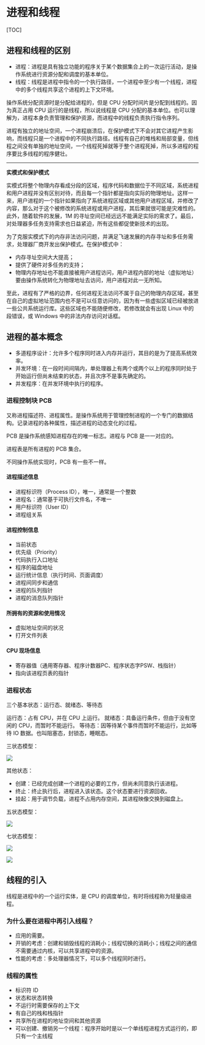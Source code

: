 # 进程和线程

[TOC]

## 进程和线程的区别

- 进程：进程是具有独立功能的程序关于某个数据集合上的一次运行活动，是操作系统进行资源分配和调度的基本单位。
- 线程：线程是进程中指令的一个执行路径，一个进程中至少有一个线程，进程中的多个线程共享这个进程的上下文环境。

操作系统分配资源时是分配给进程的，但是 CPU 分配时间片是分配到线程的。因为真正占用 CPU 运行的是线程，所以说线程是 CPU 分配的基本单位。也可以理解为，进程本身负责管理和保护资源，而进程中的线程负责执行指令序列。

进程有独立的地址空间，一个进程崩溃后，在保护模式下不会对其它进程产生影响，而线程只是一个进程中的不同执行路径。线程有自己的堆栈和局部变量，但线程之间没有单独的地址空间，一个线程死掉就等于整个进程死掉，所以多进程的程序要比多线程的程序健壮。

---

**实模式和保护模式**

实模式将整个物理内存看成分段的区域，程序代码和数据位于不同区域，系统进程和用户进程并没有区别对待，而且每一个指针都是指向实际的物理地址。这样一来，用户进程的一个指针如果指向了系统进程区域或其他用户进程区域，并修改了内容，那么对于这个被修改的系统进程或用户进程，其后果就很可能是灾难性的。此外，随着软件的发展，1M 的寻址空间已经远远不能满足实际的需求了。最后，对处理器多任务支持需求也日益紧迫，所有这些都促使新技术的出现。

为了克服实模式下的内存非法访问问题，并满足飞速发展的内存寻址和多任务需求，处理器厂商开发出保护模式。在保护模式中：

- 内存寻址空间大大提高；
- 提供了硬件对多任务的支持；
- 物理内存地址也不能直接被用户进程访问，用户进程内部的地址（虚拟地址）要由操作系统转化为物理地址去访问，用户进程对此一无所知。

至此，进程有了严格的边界，任何进程无法访问不属于自己的物理内存区域，甚至在自己的虚拟地址范围内也不是可以任意访问的，因为有一些虚拟区域已经被放进一些公共系统运行库。这些区域也不能随便修改，若修改就会有出现 Linux 中的段错误，或 Windows 中的非法内存访问对话框。

## 进程的基本概念

- 多道程序设计：允许多个程序同时进入内存并运行，其目的是为了提高系统效率。
- 并发环境：在一段时间间隔内，单处理器上有两个或两个以上的程序同时处于开始运行但尚未结束的状态，并且次序不是事先确定的。
- 并发程序：在并发环境中执行的程序。

### 进程控制块 PCB

又称进程描述符、进程属性。是操作系统用于管理控制进程的一个专门的数据结构。记录进程的各种属性，描述进程的动态变化的过程。

PCB 是操作系统感知进程存在的唯一标志。进程与 PCB 是一一对应的。

进程表是所有进程的 PCB 集合。

不同操作系统实现时，PCB 有一些不一样。

#### 进程描述信息

- 进程标识符（Process ID），唯一，通常是一个整数
- 进程名：通常基于可执行文件名，不唯一
- 用户标识符（User ID）
- 进程组关系

#### 进程控制信息

- 当前状态
- 优先级（Priority）
- 代码执行入口地址
- 程序的磁盘地址
- 运行统计信息（执行时间、页面调度）
- 进程间同步和通信
- 进程的队列指针
- 进程的消息队列指针

#### 所拥有的资源和使用情况

- 虚拟地址空间的状况
- 打开文件列表

#### CPU 现场信息

- 寄存器值（通用寄存器、程序计数器PC、程序状态字PSW、栈指针）
- 指向该进程页表的指针

### 进程状态

三个基本状态：运行态、就绪态、等待态

运行态：占有 CPU，并在 CPU 上运行。
就绪态：具备运行条件，但由于没有空闲的 CPU，而暂时不能运行。
等待态：因等待某个事件而暂时不能运行，比如等待 IO 数据。也叫阻塞态，封锁态，睡眠态。

三状态模型：

![](assets/20190809184528581_13264.png)

其他状态：

- 创建：已经完成创建一个进程的必要的工作，但尚未同意执行该进程。
- 终止：终止执行后，进程进入该状态。这个状态要进行资源回收。
- 挂起：用于调节负载，进程不占用内存空间，其进程映像交换到磁盘上。

五状态模型：

![](assets/20190809185016767_27882.png)

七状态模型：

![](assets/20190809185057580_12619.png)

![](assets/20190809205630906_30473.png)

## 线程的引入

线程是进程中的一个运行实体，是 CPU 的调度单位，有时将线程称为轻量级进程。

### 为什么要在进程中再引入线程？

- 应用的需要。
- 开销的考虑：创建和销毁线程的消耗小；线程切换的消耗小；线程之间的通信不需要通过内核，可以共享进程中的资源。
- 性能的考虑：多处理器情况下，可以多个线程同时进行。

### 线程的属性

- 标识符 ID
- 状态和状态转换
- 不运行时需要保存的上下文
- 有自己的栈和栈指针
- 共享所在进程的地址空间和其他资源
- 可以创建、撤销另一个线程：程序开始时是以一个单线程进程方式运行的，即只有一个主线程

